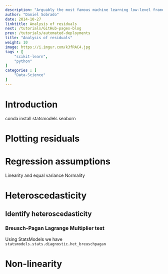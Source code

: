```yaml
---
description: "Arguably the most famous machine learning low-level frameworks. Pytorch created by Facebook and used as the foundation in projects like Uber's pyro and Tensorflow created by Google and widely used. Both frameworks are used by the research community and for advanced models that are not readily available in high-level libraries like Keras."
author: "Daniel Sobrado"
date: 2014-10-27
linktitle: Analysis of residuals
next: /tutorials/GitHub-pages-blog
prev: /tutorials/automated-deployments
title: "Analysis of residuals"
weight: 10
image: https://i.imgur.com/k3fRAC4.jpg
tags : [
    "scikit-learn",
    "python"
]
categories : [
    "Data-Science"
]
---
```



# Introduction 

conda install statsmodels seaborn

# Plotting residuals

# Regression assumptions

Linearity and equal variance
Normality

# Heteroscedasticity 

## Identify heteroscedasticity

### Breusch-Pagan Lagrange Multiplier test

Using StatsModels we have `statsmodels.stats.diagnostic.het_breuschpagan`

# Non-linearity



